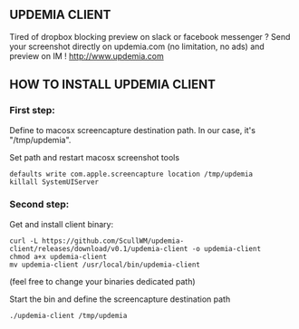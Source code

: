 ## UPDEMIA CLIENT
Tired of dropbox blocking preview on slack or facebook messenger ? Send your screenshot directly on updemia.com (no limitation, no ads) and preview on IM !
http://www.updemia.com


## HOW TO INSTALL UPDEMIA CLIENT

### First step:
Define to macosx screencapture destination path. In our case, it's "/tmp/updemia".

Set path and restart macosx screenshot tools
```
defaults write com.apple.screencapture location /tmp/updemia
killall SystemUIServer
```

### Second step:
Get and install client binary:
```
curl -L https://github.com/ScullWM/updemia-client/releases/download/v0.1/updemia-client -o updemia-client
chmod a+x updemia-client
mv updemia-client /usr/local/bin/updemia-client
```
(feel free to change your binaries dedicated path)

Start the bin and define the screencapture destination path
```
./updemia-client /tmp/updemia
```
